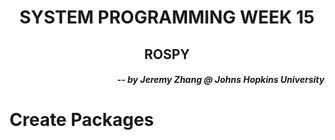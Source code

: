 <h1 align="center"> SYSTEM PROGRAMMING WEEK 15 </h1>
<h2 align="center"> ROSPY </h2>
<h5 align="right"> -- by Jeremy Zhang @ Johns Hopkins University</h5>



# Create Packages
